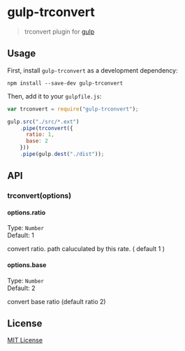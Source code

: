 # gulp-trconvert

> trconvert plugin for [gulp](https://github.com/wearefractal/gulp)

## Usage

First, install `gulp-trconvert` as a development dependency:

```shell
npm install --save-dev gulp-trconvert
```

Then, add it to your `gulpfile.js`:

```javascript
var trconvert = require("gulp-trconvert");

gulp.src("./src/*.ext")
	.pipe(trconvert({
	  ratio: 1,
	  base: 2
	}))
	.pipe(gulp.dest("./dist"));
```

## API

### trconvert(options)

#### options.ratio
Type: `Number`  
Default: 1

convert ratio. path caluculated by this rate. ( default 1 )

#### options.base
Type: `Number`  
Default: 2

convert base ratio (default ratio 2)

## License

[MIT License](http://en.wikipedia.org/wiki/MIT_License)

[npm-url]: https://npmjs.org/package/gulp-trconvert
[npm-image]: https://badge.fury.io/js/gulp-trconvert.png

[travis-url]: http://travis-ci.org/HAKASHUN/gulp-trconvert
[travis-image]: https://secure.travis-ci.org/HAKASHUN/gulp-trconvert.png?branch=master
